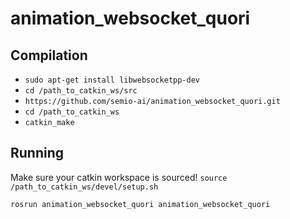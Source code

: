 # animation_websocket_quori

## Compilation

* `sudo apt-get install libwebsocketpp-dev`
* `cd /path_to_catkin_ws/src`
* `https://github.com/semio-ai/animation_websocket_quori.git`
* `cd /path_to_catkin_ws`
* `catkin_make`

## Running

Make sure your catkin workspace is sourced! `source /path_to_catkin_ws/devel/setup.sh`

`rosrun animation_websocket_quori animation_websocket_quori`
